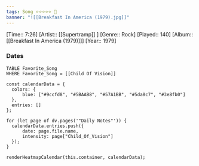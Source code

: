 ```yaml
---
tags: Song ⭐⭐⭐⭐⭐ 💛
banner: "![[Breakfast In America (1979).jpg]]"
---
```

[Time:: 7:26]
[Artist:: [[Supertramp]] ]
[Genre:: Rock]
[Played:: 140]
[Album:: [[Breakfast In America (1979)]]]
[Year:: 1979]
### Dates
````dataview
TABLE Favorite_Song
WHERE Favorite_Song = [[Child Of Vision]]
````

  ```dataviewjs
const calendarData = { 
	colors: { 
		blue: ["#9ccfd8", "#5BAAB8", "#57A1BB", "#5da8c7", "#3e8fb0"] 
	}, 
	entries: [] 
}; 

for (let page of dv.pages('"Daily Notes"')) { 
	calendarData.entries.push({ 
		date: page.file.name, 
		intensity: page["Child_Of_Vision"]
	}); 
} 

renderHeatmapCalendar(this.container, calendarData);
```
